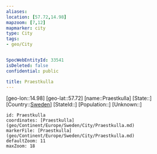 ```yaml
---
aliases: 
location: [57.72,14.98]
mapzoom: [7,12] 
mapmarker: city 
type: City
tags:
- geo/City


SpocWebEntityId: 33541
isDeleted: false
confidential: public

title: Praestkulla
---
```

[geo-lon::14.98]
[geo-lat::57.72]
[name::Praestkulla]
[State::]
[Country::[Sweden](geo/Continent/Europe/Sweden.md)]
[StateId::]
[Population::]
[Unknown::]


```leaflet
id: Praestkulla
coordinates: [Praestkulla](geo/Continent/Europe/Sweden/City/Praestkulla.md)
markerFile: [Praestkulla](geo/Continent/Europe/Sweden/City/Praestkulla.md)
defaultZoom: 11 
maxZoom: 18
```


